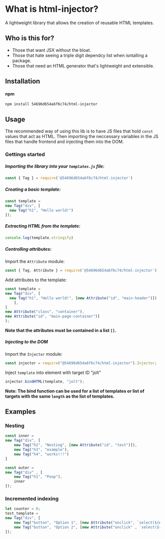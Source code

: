 # What is html-injector?
A lightweight library that allows the creation of reusable HTML templates.

## Who is this for?
- Those that want JSX without the bloat.
- Those that hate seeing a triple digit dependcy list when isntalling a package.
- Those that need an HTML generator that's lightweight and extensible.

## Installation
#### npm
<code>npm install 54696d654a6f6c74/html-injector</code>

## Usage

The recommended way of using this lib is to have JS files that hold <code>const</code> values that act as HTML.
Then importing the neccessary variables in the JS files that handle frontend and injecting them into the DOM.

### Gettings started

##### Importing the library into your `templates.js` file:

```js
const { Tag } = require('@54696d654a6f6c74/html-injector')
```

##### Creating a basic template:

```js
const template = 
new Tag("div", [
  new Tag("h1", "Hello world!")
]);
```

##### Extracting HTML from the template:

```js
console.log(template.stringify)
```

##### Controlling attributes:

Import the `Attribute` module:

```js
const { Tag, Attribute } = require('@54696d654a6f6c74/html-injector')
```

Add attributes to the template:

```js
const template = 
new Tag("div", [
  new Tag("h1", "Hello world!", [new Attribute("id", "main-header")])
    ], 
[
new Attribute("class", "container"),
new Attribute("id", "main-page-container")]
);
```

**Note that the attributes must be contained in a list ```[]```.**

##### Injecting to the DOM

Import the `Injector` module:

```js
const injector = require("@54696d654a6f6c74/html-injector").Injector;
```

Inject ```template``` into element with target ID "jolt"

```js
injector.bindHTML(template, "jolt");
```
**Note: The bind function can be used for a list of templates or list of targets with the same ```length``` as the list of templates.**

## Examples
### Nesting

```js
const inner = 
new Tag("div", [
    new Tag("h2", "Nesting", [new Attribute("id", "test")]),
    new Tag("h3", "example"),
    new Tag("h4", "works!!!")
]

const outer = 
new Tag("div" , [
    new Tag("h1", "Poop"),
    inner
]);
```

### Incremented indexing
```js
let counter = 0;
test_template = 
new Tag("div", [
    new Tag("button", "Option 1", [new Attribute("onclick", `select(${counter++})`)]),
    new Tag("button", "Option 2", [new Attribute("onclick" , `select(${counter++})`)])
]);
```
